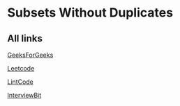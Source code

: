 # Subsets Without Duplicates

## All links

[GeeksForGeeks](https://practice.geeksforgeeks.org/problems/subsets-1613027340/1/)

[Leetcode](https://leetcode.com/problems/subsets/)

[LintCode](https://www.lintcode.com/problem/subsets/description)

[InterviewBit](https://www.interviewbit.com/problems/subset/)
